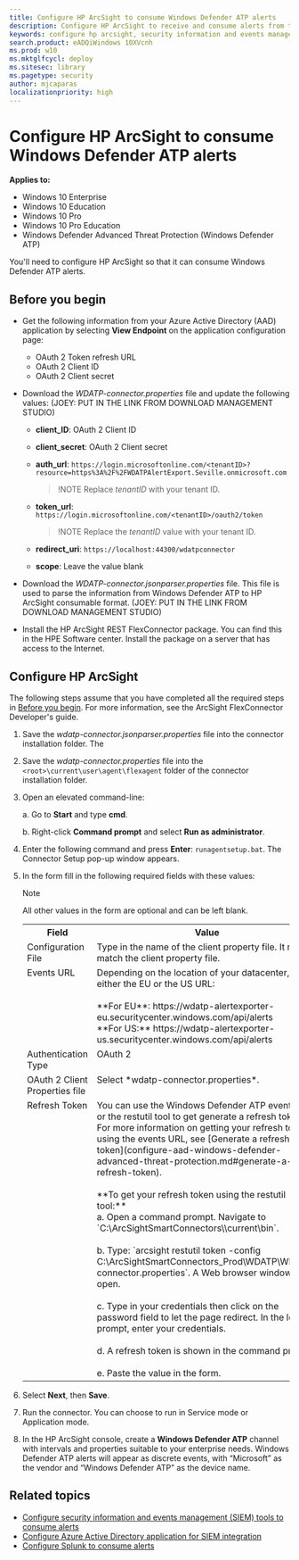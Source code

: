 ```yaml
---
title: Configure HP ArcSight to consume Windows Defender ATP alerts
description: Configure HP ArcSight to receive and consume alerts from the Windows Defender ATP portal.
keywords: configure hp arcsight, security information and events management tools, arcsight
search.product: eADQiWindows 10XVcnh
ms.prod: w10
ms.mktglfcycl: deploy
ms.sitesec: library
ms.pagetype: security
author: mjcaparas
localizationpriority: high
---
```


# Configure HP ArcSight to consume Windows Defender ATP alerts

**Applies to:**

- Windows 10 Enterprise
- Windows 10 Education
- Windows 10 Pro
- Windows 10 Pro Education
- Windows Defender Advanced Threat Protection (Windows Defender ATP)

You'll need to configure HP ArcSight so that it can consume Windows Defender ATP alerts.

## Before you begin

- Get the following information from your Azure Active Directory (AAD) application by selecting **View Endpoint** on the application configuration page:
    - OAuth 2 Token refresh URL
    - OAuth 2 Client ID
    - OAuth 2 Client secret
- Download the *WDATP-connector.properties* file and update the following values:
(JOEY: PUT IN THE LINK FROM DOWNLOAD MANAGEMENT STUDIO)

  - **client_ID**: OAuth 2 Client ID
  - **client_secret**: OAuth 2 Client secret
  - **auth_url**:  ```https://login.microsoftonline.com/<tenantID>?resource=https%3A%2F%2FWDATPAlertExport.Seville.onmicrosoft.com ```

    >!NOTE
    >Replace *tenantID* with your tenant ID.

  - **token_url**: `https://login.microsoftonline.com/<tenantID>/oauth2/token`

    >!NOTE
    >Replace the *tenantID* value with your tenant ID.

  - **redirect_uri**: ```https://localhost:44300/wdatpconnector```
  - **scope**: Leave the value blank

- Download the *WDATP-connector.jsonparser.properties* file. This file is used to parse the information from Windows Defender ATP to HP ArcSight consumable format. (JOEY: PUT IN THE LINK FROM DOWNLOAD MANAGEMENT STUDIO)
- Install the HP ArcSight REST FlexConnector package. You can find this in the HPE Software center. Install the package on a server that has access to the Internet.

## Configure HP ArcSight
The following steps assume that you have completed all the required steps in [Before you begin](#before-you-begin). For more information, see the ArcSight FlexConnector Developer's guide.

1. Save the *wdatp-connector.jsonparser.properties* file into the connector installation folder. The

2. Save the *wdatp-connector.properties* file into the `<root>\current\user\agent\flexagent` folder of the connector installation folder.

3. Open an elevated command-line:

    a. Go to **Start** and type **cmd**.

    b. Right-click **Command prompt** and select **Run as administrator**.

4. Enter the following command and press **Enter**: ```runagentsetup.bat```. The Connector Setup pop-up window appears.

5. In the form fill in the following required fields with these values:
    >[!NOTE]
    >All other values in the form are optional and can be left blank.

    <table>
    <tbody style="vertical-align:top;">
    <tr>
    <th>Field</th>
    <th>Value</th>
    </tr>
    <tr>
    <td>Configuration File</td>
    <td>Type in the name of the client property file. It must match the client property file.</td>
    </tr>
    <td>Events URL</td>
    <td>Depending on the location of your datacenter, select either the EU or the US URL: </br></br> **For EU**:  https://<i></i>wdatp-alertexporter-eu.securitycenter.windows.com/api/alerts </br>**For US:** https://<i></i>wdatp-alertexporter-us.securitycenter.windows.com/api/alerts</td>
    <tr>
    <td>Authentication Type</td>
    <td>OAuth 2</td>
    </tr>
    <td>OAuth 2 Client Properties file</td>
    <td>Select *wdatp-connector.properties*.</td>
    <tr>
    <td>Refresh Token</td>
    <td>You can use the Windows Defender ATP events URL or the restutil tool to get generate a refresh token. <br> For more information on getting your refresh token using the events URL, see [Generate a refresh token](configure-aad-windows-defender-advanced-threat-protection.md#generate-a-refresh-token). </br> </br>**To get your refresh token using the restutil tool:** </br> a. Open a command prompt. Navigate to `C:\ArcSightSmartConnectors\<descriptive_name>\current\bin`. </br></br> b. Type: `arcsight restutil token -config C:\ArcSightSmartConnectors_Prod\WDATP\WDATP-connector.properties`. A Web browser window will open. </br> </br>c. Type in your credentials then click on the password field to let the page redirect. In the login prompt, enter your credentials. </br> </br>d.	A refresh token is shown in the command prompt. </br></br> e. Paste the value in the form.
    </td>
    </tr>
    </tr>
    </table>
6. Select **Next**, then **Save**.

7. Run the connector. You can choose to run in Service mode or Application mode.

8. In the HP ArcSight console, create a **Windows Defender ATP** channel with intervals and properties suitable to your enterprise needs. Windows Defender ATP alerts will appear as discrete events, with “Microsoft” as the vendor and “Windows Defender ATP” as the device name.  

## Related topics
- [Configure security information and events management (SIEM) tools to consume alerts](configure-siem-windows-defender-advanced-threat-protection.md)
- [Configure Azure Active Directory application for SIEM integration](configure-aad-windows-defender-advanced-threat-protection.md)
- [Configure Splunk to consume alerts](configure-splunk-windows-defender-advanced-threat-protection.md)
